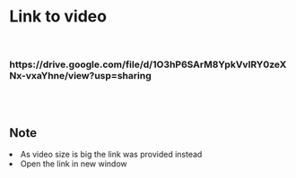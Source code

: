 <H1>Link to video</h1><br>
<h3>https://drive.google.com/file/d/1O3hP6SArM8YpkVvIRY0zeXNx-vxaYhne/view?usp=sharing</h3><br><br>
<h2>Note</h2>
<Li>As video size is big the link was provided instead</li>
<li>Open the link in new window</li>
